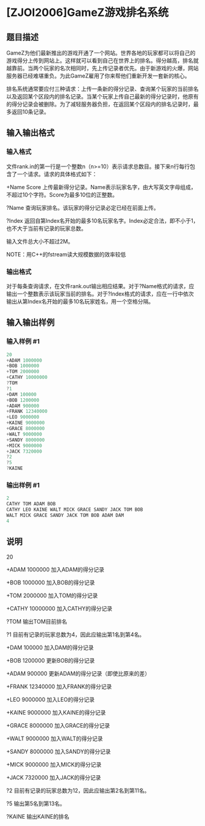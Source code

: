 # [ZJOI2006]GameZ游戏排名系统

## 题目描述

GameZ为他们最新推出的游戏开通了一个网站。世界各地的玩家都可以将自己的游戏得分上传到网站上。这样就可以看到自己在世界上的排名。得分越高，排名就越靠前。当两个玩家的名次相同时，先上传记录者优先。由于新游戏的火爆，网站服务器已经难堪重负。为此GameZ雇用了你来帮他们重新开发一套新的核心。

排名系统通常要应付三种请求：上传一条新的得分记录、查询某个玩家的当前排名以及返回某个区段内的排名记录。当某个玩家上传自己最新的得分记录时，他原有的得分记录会被删除。为了减轻服务器负担，在返回某个区段内的排名记录时，最多返回10条记录。

## 输入输出格式

### 输入格式

文件rank.in的第一行是一个整数n（n>=10）表示请求总数目。接下来n行每行包含了一个请求。请求的具体格式如下：

+Name Score 上传最新得分记录。Name表示玩家名字，由大写英文字母组成，不超过10个字符。Score为最多10位的正整数。

?Name 查询玩家排名。该玩家的得分记录必定已经在前面上传。

?Index 返回自第Index名开始的最多10名玩家名字。Index必定合法，即不小于1，也不大于当前有记录的玩家总数。

输入文件总大小不超过2M。

NOTE：用C++的fstream读大规模数据的效率较低

### 输出格式

对于每条查询请求，在文件rank.out输出相应结果。对于?Name格式的请求，应输出一个整数表示该玩家当前的排名。对于?Index格式的请求，应在一行中依次输出从第Index名开始的最多10名玩家姓名，用一个空格分隔。

## 输入输出样例

### 输入样例 #1

```cpp
20
+ADAM 1000000
+BOB 1000000 
+TOM 2000000
+CATHY 10000000
?TOM 
?1
+DAM 100000 
+BOB 1200000
+ADAM 900000 
+FRANK 12340000 
+LEO 9000000
+KAINE 9000000 
+GRACE 8000000 
+WALT 9000000 
+SANDY 8000000 
+MICK 9000000 
+JACK 7320000 
?2 
?5  
?KAINE
```


### 输出样例 #1

```cpp
2
CATHY TOM ADAM BOB
CATHY LEO KAINE WALT MICK GRACE SANDY JACK TOM BOB
WALT MICK GRACE SANDY JACK TOM BOB ADAM DAM
4

```
## 说明

20

+ADAM 1000000 加入ADAM的得分记录

+BOB 1000000 加入BOB的得分记录

+TOM 2000000 加入TOM的得分记录

+CATHY 10000000 加入CATHY的得分记录

?TOM 输出TOM目前排名

?1 目前有记录的玩家总数为4，因此应输出第1名到第4名。

+DAM 100000 加入DAM的得分记录

+BOB 1200000 更新BOB的得分记录

+ADAM 900000 更新ADAM的得分记录（即使比原来的差）

+FRANK 12340000 加入FRANK的得分记录

+LEO 9000000 加入LEO的得分记录

+KAINE 9000000 加入KAINE的得分记录

+GRACE 8000000 加入GRACE的得分记录

+WALT 9000000 加入WALT的得分记录

+SANDY 8000000 加入SANDY的得分记录

+MICK 9000000 加入MICK的得分记录

+JACK 7320000 加入JACK的得分记录

?2 目前有记录的玩家总数为12，因此应输出第2名到第11名。

?5 输出第5名到第13名。

?KAINE 输出KAINE的排名

